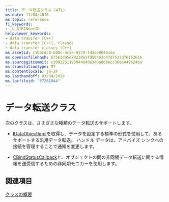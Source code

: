 ```yaml
---
title: データ転送クラス (ATL)
ms.date: 11/04/2016
ms.topic: reference
f1_keywords:
- _U_STRINGorID
helpviewer_keywords:
- data transfer [C++]
- data transfer [C++], classes
- data transfer classes [C++]
ms.assetid: c10bcdc8-b90c-4c2a-9179-fd3de80461da
ms.openlocfilehash: 67561d95e7823861fd594b2c47d7537d76163616
ms.sourcegitcommit: c3093251193944840e3d0a068ecc30e6449624ba
ms.translationtype: MT
ms.contentlocale: ja-JP
ms.lasthandoff: 03/04/2019
ms.locfileid: "57261844"
---
```

# <a name="data-transfer-classes"></a>データ転送クラス

次のクラスは、さまざまな種類のデータ転送のサポートします。

- [IDataObjectImpl](../atl/reference/idataobjectimpl-class.md)を取得し、データを設定する標準の形式を使用して、あるサポートする汎用データ転送。 ハンドル データは、アドバイズ シンクへの接続を管理することで通知を変更します。

- [CBindStatusCallback](../atl/reference/cbindstatuscallback-class.md)と、オブジェクトの間の非同期データ転送に関する情報を送受信するための非同期モニカーを使用します。

## <a name="see-also"></a>関連項目

[クラスの概要](../atl/atl-class-overview.md)
